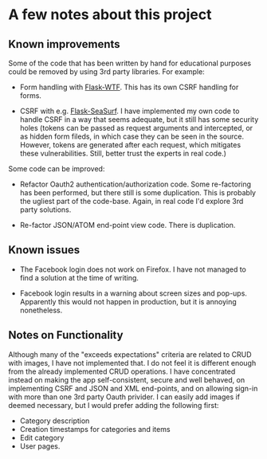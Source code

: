 # A few notes about this project

## Known improvements

Some of the code that has been written by hand for educational purposes could be removed
by using 3rd party libraries. For example:

* Form handling with [Flask-WTF](https://flask-wtf.readthedocs.org/en/latest/). This has
its own CSRF handling for forms.

* CSRF with e.g. [Flask-SeaSurf](https://flask-seasurf.readthedocs.org/en/latest/). I
have implemented my own code to handle CSRF in a way that seems adequate, but it still
has some security holes (tokens can be passed as request arguments and intercepted,
or as hidden form fileds, in which case they can be seen in the source. However, tokens
are generated after each request, which mitigates these vulnerabilities. Still, better
trust the experts in real code.)

Some code can be improved:

* Refactor Oauth2 authentication/authorization code. Some re-factoring has been
performed, but there still is some duplication. This is probably the ugliest part
of the code-base. Again, in real code I'd explore 3rd party solutions. 

* Re-factor JSON/ATOM end-point view code. There is duplication.

## Known issues

* The Facebook login does not work on Firefox. I have not managed to find a solution at
the time of writing.

* Facebook login results in a warning about screen sizes and pop-ups.
Apparently this would not happen in production, but it is annoying nonetheless.

## Notes on Functionality

Although many of the "exceeds expectations" criteria are related to CRUD with images,
I have not implemented that. I do not feel it is different enough from the already
implemented CRUD operations. I have concentrated instead on making the app
self-consistent, secure and well behaved, on implementing CSRF and JSON and XML
end-points, and on allowing sign-in with more than one 3rd party Oauth privider. 
I can easily add images if deemed necessary, but I would prefer adding the
following first:

* Category description
* Creation timestamps for categories and items
* Edit category
* User pages.
